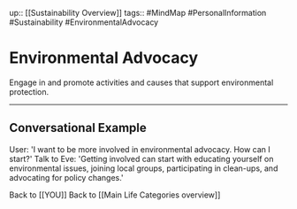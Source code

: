 up:: [[Sustainability Overview]]
tags:: #MindMap #PersonalInformation #Sustainability #EnvironmentalAdvocacy

# Environmental Advocacy

Engage in and promote activities and causes that support environmental protection.

---
## Conversational Example
User: 'I want to be more involved in environmental advocacy. How can I start?'
Talk to Eve: 'Getting involved can start with educating yourself on environmental issues, joining local groups, participating in clean-ups, and advocating for policy changes.'

Back to [[YOU]]
Back to [[Main Life Categories overview]]